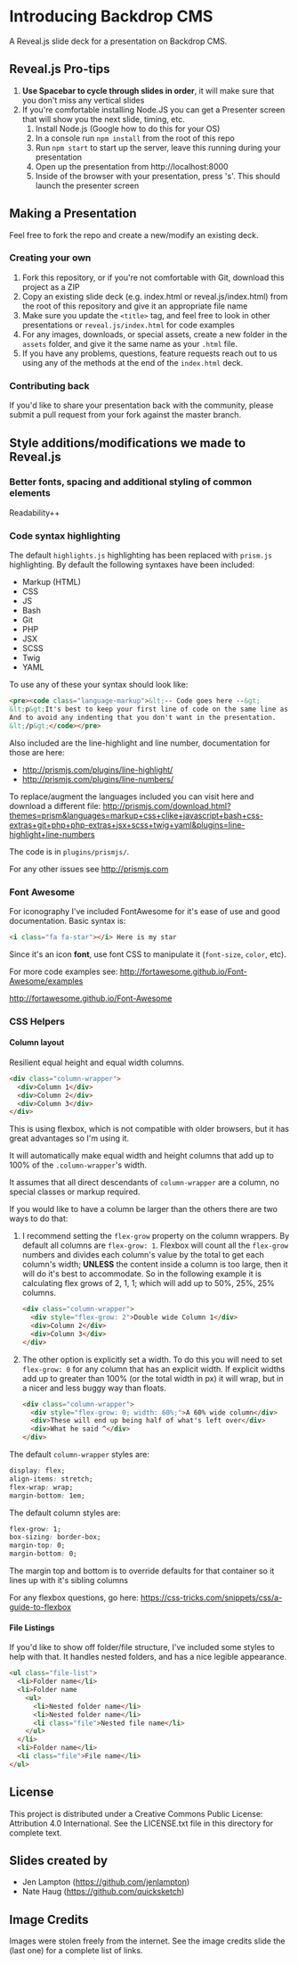 Introducing Backdrop CMS
========================

A Reveal.js slide deck for a presentation on Backdrop CMS.

Reveal.js Pro-tips
------------------
1. **Use Spacebar to cycle through slides in order**, it will make sure that you don't miss any vertical slides
2. If you're comfortable installing Node.JS you can get a Presenter screen that will show you the next slide, timing, etc.
	1. Install Node.js (Google how to do this for your OS)
	2. In a console run `npm install` from the root of this repo
	3. Run `npm start` to start up the server, leave this running during your presentation
	4. Open up the presentation from http://localhost:8000
	5. Inside of the browser with your presentation, press 's'. This should launch the presenter screen

Making a Presentation
----------------------------
Feel free to fork the repo and create a new/modify an existing deck.

### Creating your own
1. Fork this repository, or if you're not comfortable with Git, download this project as a ZIP
2. Copy an existing slide deck (e.g. index.html or reveal.js/index.html) from the root of this repository and give it an appropriate file name
3. Make sure you update the `<title>` tag, and feel free to look in other presentations or `reveal.js/index.html` for code examples
4. For any images, downloads, or special assets, create a new folder in the `assets` folder, and give it the same name as your `.html` file.
5. If you have any problems, questions, feature requests reach out to us using any of the methods at the end of the `index.html` deck.


### Contributing back
If you'd like to share your presentation back with the community, please submit a pull request from your fork against the master branch.


Style additions/modifications we made to Reveal.js
--------------------------------------------------
### Better fonts, spacing and additional styling of common elements
Readability++

### Code syntax highlighting

The default `highlights.js` highlighting has been replaced with `prism.js` highlighting. By default the following syntaxes have been included:

* Markup (HTML)
* CSS
* JS
* Bash
* Git
* PHP
* JSX
* SCSS
* Twig
* YAML

To use any of these your syntax should look like:
```html
<pre><code class="language-markup">&lt;-- Code goes here --&gt;
&lt;p&gt;It's best to keep your first line of code on the same line as the tag
And to avoid any indenting that you don't want in the presentation.
&lt;/p&gt;</code></pre>
```
Also included are the line-highlight and line number, documentation for those are here:
* http://prismjs.com/plugins/line-highlight/
* http://prismjs.com/plugins/line-numbers/

To replace/augment the languages included you can visit here and download a different file:
http://prismjs.com/download.html?themes=prism&languages=markup+css+clike+javascript+bash+css-extras+git+php+php-extras+jsx+scss+twig+yaml&plugins=line-highlight+line-numbers

The code is in `plugins/prismjs/`.

For any other issues see http://prismjs.com

### Font Awesome
For iconography I've included FontAwesome for it's ease of use and good documentation. Basic syntax is:
```html
<i class="fa fa-star"></i> Here is my star
```
Since it's an icon **font**, use font CSS to manipulate it (`font-size`, `color`, etc).

For more code examples see: http://fortawesome.github.io/Font-Awesome/examples

http://fortawesome.github.io/Font-Awesome

### CSS Helpers

#### Column layout
Resilient equal height and equal width columns.

```html
<div class="column-wrapper">
  <div>Column 1</div>
  <div>Column 2</div>
  <div>Column 3</div>
</div>
```
This is using flexbox, which is not compatible with older browsers, but it has great advantages so I'm using it.

It will automatically make equal width and height columns that add up to 100% of the `.column-wrapper`'s width.

It assumes that all direct descendants of `column-wrapper` are a column, no special classes or markup required.

If you would like to have a column be larger than the others there are two ways to do that:
1. I recommend setting the `flex-grow` property on the column wrappers. By default all columns are `flex-grow: 1`. Flexbox will count all the `flex-grow` numbers and divides each column's value by the total to get each column's width; **UNLESS** the content inside a column is too large, then it will do it's best to accommodate. So in the following example it is calculating flex grows of 2, 1, 1; which will add up to 50%, 25%, 25% columns.
    ```html
    <div class="column-wrapper">
      <div style="flex-grow: 2">Double wide Column 1</div>
      <div>Column 2</div>
      <div>Column 3</div>
    </div>
    ```
2. The other option is explicitly set a width. To do this you will need to set `flex-grow: 0` for any column that has an explicit width. If explicit widths add up to greater than 100% (or the total width in px) it will wrap, but in a nicer and less buggy way than floats.
    ```html
    <div class="column-wrapper">
      <div style="flex-grow: 0; width: 60%;">A 60% wide column</div>
      <div>These will end up being half of what's left over</div>
      <div>What he said ^</div>
    </div>
    ```

The default `column-wrapper` styles are:
```css
display: flex;
align-items: stretch;
flex-wrap: wrap;
margin-bottom: 1em;
```

The default column styles are:
```css
flex-grow: 1;
box-sizing: border-box;
margin-top: 0;
margin-bottom: 0;
```
The margin top and bottom is to override defaults for that container so it lines up with it's sibling columns

For any flexbox questions, go here: https://css-tricks.com/snippets/css/a-guide-to-flexbox

#### File Listings
If you'd like to show off folder/file structure, I've included some styles to help with that. It handles nested folders, and has a nice legible appearance.
```html
<ul class="file-list">
  <li>Folder name</li>
  <li>Folder name
    <ul>
      <li>Nested folder name</li>
      <li>Nested folder name</li>
      <li class="file">Nested file name</li>
    </ul>
  </li>
  <li>Folder name</li>
  <li class="file">File name</li>
</ul>
```


License
-------

This project is distributed under a Creative Commons Public License: Attribution 4.0 International. See the LICENSE.txt file in this directory for complete text.


Slides created by
-----------------

- Jen Lampton (https://github.com/jenlampton)
- Nate Haug (https://github.com/quicksketch)


Image Credits
-------------

Images were stolen freely from the internet.  See the image credits slide the (last one) for a complete list of links.
